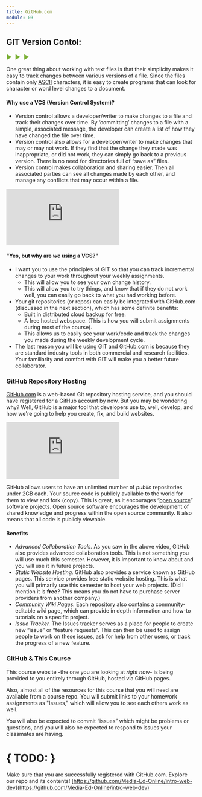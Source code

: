 ```yaml
---
title: GitHub.com
module: 03
---
```


## GIT Version Contol:
<span style="color: #79AF33; font-size: medium; font-weight: bold">▶ &nbsp;▶  &nbsp;▶</span>

One great thing about working with text files is that their simplicity makes it easy to track changes between various versions of a file. Since the files contain only [ASCII](http://www.asciitable.com) characters, it is easy to create programs that can look for character or word level changes to a document.

#### Why use a VCS (Version Control System)?

- Version control allows a developer/writer to make changes to a file and track their changes over time. By ‘committing’ changes to a file with a simple, associated message, the developer can create a list of how they have changed the file over time.
- Version control also allows for a developer/writer to make changes that may or may not work. If they find that the change they made was inappropriate, or did not work, they can simply go back to a previous version. There is no need for directories full of “save as” files.
- Version control makes collaboration and sharing easier. Then all associated parties can see all changes made by each other, and manage any conflicts that may occur within a file.

<div class="embed-responsive embed-responsive-16by9"><iframe class="embed-responsive-item" src="https://player.vimeo.com/video/41027679?color=1CCDCA" frameborder="0" allowfullscreen></iframe></div>



#### "Yes, but why are _we_ using a VCS?"

- I want you to use the principles of GIT so that you can track incremental changes to your work throughout your weekly assignments.
  - This will allow you to see your own change history.
  - This will allow you to try things, and know that if they do not work well, you can easily go back to what you had working before.
- Your git repositories (or repos) can easily be integrated with GitHub.com (discussed in the next section), which has some definite benefits:
	- Built in distributed cloud backup for free.
	- A free hosted webspace. (This is how you will submit assignments during most of the course).
	- This allows us to easily see your work/code and track the changes you made during the weekly development cycle.
- The last reason you will be using GIT and GitHub.com is because they are standard industry tools in both commercial and research facilities. Your familiarity and comfort with GIT will make you a better future collaborator.


### GitHub Repository Hosting

[GitHub.com](https://github.com) is a web-based Git repository hosting service, and you should have registered for a GitHub account by now. But you may be wondering why? Well, GitHub is a major tool that developers use to, well, develop, and how we're going to help you create, fix, and build websites.

<div class="embed-responsive embed-responsive-16by9"><iframe class="embed-responsive-item" src="https://www.youtube.com/embed/w3jLJU7DT5E" frameborder="0" allowfullscreen></iframe></div>

GitHub allows users to have an unlimited number of *public* repositories under 2GB each. Your source code is publicly available to the world for them to view and fork (copy). This is great, as it encourages “[open source](https://opensource.org/osd)” software projects. Open source software encourages the development of shared knowledge and progress within the open source community. It also means that all code is publicly viewable.


#### Benefits
- _Advanced Collaboration Tools._ As you saw in the above video, GitHub also provides advanced collaboration tools. This is not something you will use much this semester. However, it is important to know about and you will use it in future projects.
- _Static Website Hosting._ GitHub also provides a service known as GitHub pages. This service provides free static website hosting. This is what you will primarily use this semester to host your web projects. (Did I mention it is **free**? This means you do not have to purchase server providers from another company.)
- _Community Wiki Pages._ Each repository also contains a community-editable wiki page, which can provide in depth information and how-to tutorials on a specific project.
- _Issue Tracker._ The Issues tracker serves as a place for people to create new “issue” or “feature requests”. This can then be used to assign people to work on these issues, ask for help from other users, or track the progress of a new feature.

### GitHub & This Course
This course website -the one you are looking at _right now_- is being provided to you entirely through GitHub, hosted via GitHub pages.

Also, almost all of the resources for this course that you will need are available from a course repo. You will submit links to your homework assignments as "Issues," which will allow you to see each others work as well.

You will also be expected to commit “issues” which might be problems or questions, and you will also be expected to respond to issues your classmates are having.

# { TODO: }
Make sure that you are successfully registered with GitHub.com. Explore our repo and its contents! [https://github.com/Media-Ed-Online/intro-web-dev](https://github.com/Media-Ed-Online/intro-web-dev)
